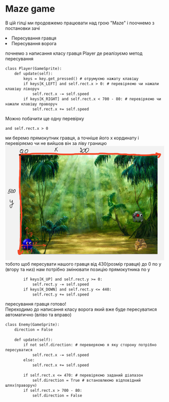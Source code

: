 # Maze game
В цій гілці ми продовжемо працювати над грою "Maze"
і поочнемо з постановки зачі
<li>Пересування гравця</li>
<li>Пересування ворога</li>

почнемо з написання класу гравця Player де реалізуємо метод пересування 
````
class Player(GameSprite):
    def update(self):
        keys = key.get_pressed() # отрумуємо нажату клавішу
        if keys[K_LEFT] and self.rect.x > 0: # перевіряємо чи нажали клавішу ліворуч 
            self.rect.x -= self.speed
        if keys[K_RIGHT] and self.rect.x < 700 - 80: # перевіряємо чи нажали клавішу праворуч 
            self.rect.x += self.speed
````
Можно побачити ще одну перевірку 
````
and self.rect.x > 0
````
ми беремо прямокутник гравця, а точніше його х кординату і перевіряємо чи не вийшов він за ліву границю
![img.png](img/img.png)
тобото щоб пересувати нашого гравця від 430(розмір гравця) до 0 по y (вгору та низ) нам потрібно змінювати позицію прямокутника по y
````
        if keys[K_UP] and self.rect.y >= 0:
            self.rect.y -= self.speed
        if keys[K_DOWN] and self.rect.y <= 440:
            self.rect.y += self.speed
````
пересування гравця готово!<br>
Переходимо до написання класу ворога який вже буде пересуватися автоматично (вліво та вправо)
````
class Enemy(GameSprite):
    direction = False

    def update(self):
        if not self.direction: # переверяємо я яку сторону потрібно пересуватися
            self.rect.x -= self.speed
        else:
            self.rect.x += self.speed

        if self.rect.x <= 470: # перевіряємо заданий діапазон
            self.direction = True # встановлюємо відповідний шлях(праворуч)
        if self.rect.x > 700 - 80:
            self.direction = False
````